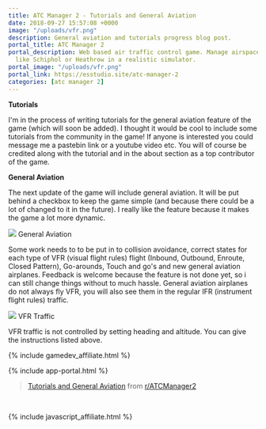 ```yaml
---
title: ATC Manager 2 - Tutorials and General Aviation
date: 2018-09-27 15:57:08 +0000
image: "/uploads/vfr.png"
description: General aviation and tutorials progress blog post.
portal_title: ATC Manager 2
portal_description: Web based air traffic control game. Manage airspace of busy airports
  like Schiphol or Heathrow in a realistic simulator.
portal_image: "/uploads/vfr.png"
portal_link: https://esstudio.site/atc-manager-2
categories: [atc manager 2]
---
```

**Tutorials**

I'm in the process of writing tutorials for the general aviation feature of the game (which will soon be added). I thought it would be cool to include some tutorials from the community in the game! If anyone is interested you could message me a pastebin link or a youtube video etc. You will of course be credited along with the tutorial and in the about section as a top contributor of the game.

**General Aviation**

The next update of the game will include general aviation. It will be put behind a checkbox to keep the game simple (and because there could be a lot of changed to it in the future). I really like the feature because it makes the game a lot more dynamic.

![](/uploads/vfr.png)
General Aviation

Some work needs to to be put in to collision avoidance, correct states for each type of VFR (visual flight rules) flight (Inbound, Outbound, Enroute, Closed Pattern), Go-arounds, Touch and go's and new general aviation airplanes. Feedback is welcome because the feature is not done yet, so i can still change things without to much hassle. General aviation airplanes do not always fly VFR, you will also see them in the regular IFR (instrument flight rules) traffic.

![](/uploads/vfrpanel.png)
VFR Traffic

VFR traffic is not controlled by setting heading and altitude. You can give the instructions listed above.

{% include gamedev_affiliate.html %}

{% include app-portal.html %}

<blockquote class="reddit-card" data-card-created="1538064249"><a href="https://www.reddit.com/r/ATCManager2/comments/9jb89w/tutorials_and_general_aviation/">Tutorials and General Aviation</a> from <a href="http://www.reddit.com/r/ATCManager2">r/ATCManager2</a></blockquote>
<script async src="//embed.redditmedia.com/widgets/platform.js" charset="UTF-8"></script>

<br>

{% include javascript_affiliate.html %}